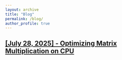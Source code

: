 ```yaml
---
layout: archive
title: "Blog"
permalink: /blog/
author_profile: true
---
```


## [[July 28, 2025] - Optimizing Matrix Multiplication on CPU](/blog/matmul)
